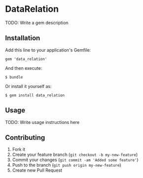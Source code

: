 # DataRelation

TODO: Write a gem description

## Installation

Add this line to your application's Gemfile:

    gem 'data_relation'

And then execute:

    $ bundle

Or install it yourself as:

    $ gem install data_relation

## Usage

TODO: Write usage instructions here

## Contributing

1. Fork it
2. Create your feature branch (`git checkout -b my-new-feature`)
3. Commit your changes (`git commit -am 'Added some feature'`)
4. Push to the branch (`git push origin my-new-feature`)
5. Create new Pull Request
